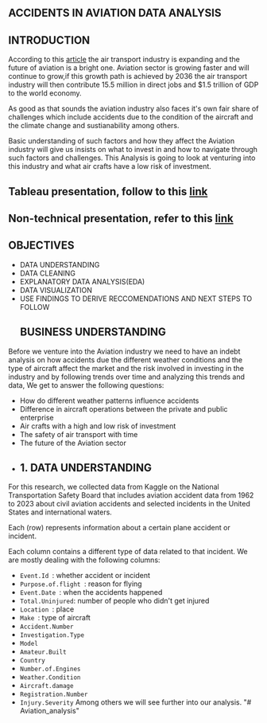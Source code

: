 ##  ACCIDENTS IN AVIATION DATA ANALYSIS
## INTRODUCTION
 According to this [article](https://www.icao.int/Meetings/FutureOfAviation/Pages/default.aspx) the air transport industry is expanding and the future of aviation is a bright one. Aviation sector is growing faster and will continue to grow,if this growth path is achieved by 2036 the air transport industry will then contribute 15.5 million in direct jobs and $1.5 trillion of GDP to the world economy.
 
 As good as that sounds the aviation industry also faces it's own fair share of challenges which include accidents due to the condition of the aircraft and the climate change and sustianability among others.
 
 Basic understanding of such factors and how they affect the Aviation industry will give us insists on what to invest in and how to navigate through such factors and challenges.
 This Analysis is going to look at venturing  into this industry and what air crafts have a low risk of investment.

  ## Tableau presentation, follow to this [link](https://public.tableau.com/app/profile/daisy.thomas8647/viz/ACCIDENTSINAVIATIONANALYSIS/ACCIDENTSINAVIATIONANALYSIS?publish=yes)

 ##  Non-technical presentation, refer to this [link](presentation_compressed.pdf)
 ## OBJECTIVES
* DATA UNDERSTANDING
* DATA CLEANING
* EXPLANATORY DATA ANALYSIS(EDA)
* DATA VISUALIZATION
* USE FINDINGS TO DERIVE RECCOMENDATIONS AND NEXT STEPS TO FOLLOW
  ## BUSINESS UNDERSTANDING
Before we venture into the Aviation industry we need to have an indebt analysis on how accidents due the different weather conditions and the type of aircraft affect the market and the risk involved in investing in the industry and by following trends over time and analyzing this trends and data, We get to answer the following questions:

 * How do different weather patterns influence accidents 
 * Difference in aircraft operations between the private and public enterprise
 * Air crafts with a high and low risk of investment 
 * The safety of air transport with time 
 * The future of the Aviation sector
 * ## 1. DATA UNDERSTANDING
 For this research, we collected data from Kaggle on the National Transportation Safety Board that includes aviation accident data from 1962 to 2023 about civil aviation accidents and selected incidents in the United States and international waters.

Each (row) represents information about a certain plane accident or  incident.

Each column contains a different type of data related to that incident. We are mostly dealing with the following columns:


* `Event.Id `: whether accident or incident
* `Purpose.of.flight `: reason for flying
*  `Event.Date `: when the accidents happened
* `Total.Uninjured`: number of people who  didn't get injured 
* `Location `: place 
* `Make `: type of aircraft
* `Accident.Number `
* `Investigation.Type`
* `Model`
* `Amateur.Built`
* `Country`
* `Number.of.Engines`          
* `Weather.Condition`          
* `Aircraft.damage`           
* `Registration.Number`     
* `Injury.Severity` 
 Among others we will see further into our analysis.
"# Aviation_analysis" 

